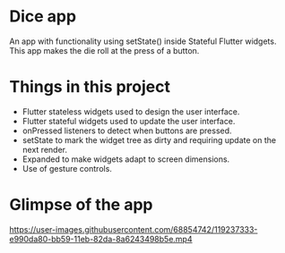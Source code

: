 


# Dice app

An app with functionality using setState() inside Stateful Flutter widgets.
This app makes the die roll at the press of a button.

# Things in this project

- Flutter stateless widgets used to design the user interface.
- Flutter stateful widgets used to update the user interface.
- onPressed listeners to detect when buttons are pressed.
- setState to mark the widget tree as dirty and requiring update on the next render.
- Expanded to make widgets adapt to screen dimensions.
- Use of gesture controls.

# Glimpse of the app


https://user-images.githubusercontent.com/68854742/119237333-e990da80-bb59-11eb-82da-8a6243498b5e.mp4

